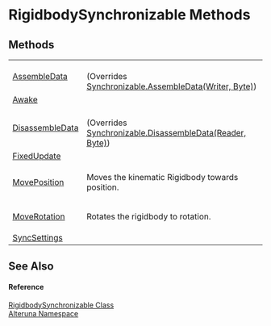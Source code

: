 # RigidbodySynchronizable Methods




## Methods
<table>
<tr>
<td><a href="M_Alteruna_RigidbodySynchronizable_AssembleData">AssembleData</a></td>
<td><br />(Overrides <a href="M_Alteruna_Synchronizable_AssembleData">Synchronizable.AssembleData(Writer, Byte)</a>)</td></tr>
<tr>
<td><a href="M_Alteruna_RigidbodySynchronizable_Awake">Awake</a></td>
<td> </td></tr>
<tr>
<td><a href="M_Alteruna_RigidbodySynchronizable_DisassembleData">DisassembleData</a></td>
<td><br />(Overrides <a href="M_Alteruna_Synchronizable_DisassembleData">Synchronizable.DisassembleData(Reader, Byte)</a>)</td></tr>
<tr>
<td><a href="M_Alteruna_RigidbodySynchronizable_FixedUpdate">FixedUpdate</a></td>
<td> </td></tr>
<tr>
<td><a href="M_Alteruna_RigidbodySynchronizable_MovePosition">MovePosition</a></td>
<td><p>Moves the kinematic Rigidbody towards position.</p></td></tr>
<tr>
<td><a href="M_Alteruna_RigidbodySynchronizable_MoveRotation">MoveRotation</a></td>
<td><p>Rotates the rigidbody to rotation.</p></td></tr>
<tr>
<td><a href="M_Alteruna_RigidbodySynchronizable_SyncSettings">SyncSettings</a></td>
<td> </td></tr>
</table>

## See Also


#### Reference
<a href="T_Alteruna_RigidbodySynchronizable">RigidbodySynchronizable Class</a>  
<a href="N_Alteruna">Alteruna Namespace</a>  
